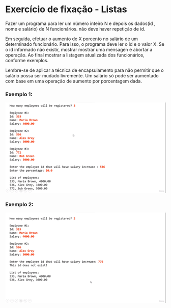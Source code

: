 # Exercício de fixação - Listas
Fazer um programa para ler um número inteiro N e depois os dados(id , nome e salário)
de N funcionários. não deve haver repetição de id.
  
Em seguida, efetuar o aumento de X porcento no salário de um determinado funcionário. 
Para isso, o programa deve ler o id e o valor X. Se o id informado não existir, mostrar
mostrar uma mensagen e abortar a operação. Ao final mostrar a listagem atualizada dos funcionários,
conforme exemplos.
  
Lembre-se de aplicar a técnica de encapsulamento para não permitir que o salário possa ser
mudado livremente. Um salário só pode ser aumentado com base em uma operação de aumento por
porcentagem dada.

### Exemplo 1:
![imagem de exemplo](img/exemplo1.png)

### Exemplo 2:
![imagem de exemplo](img/exemplo2.png)